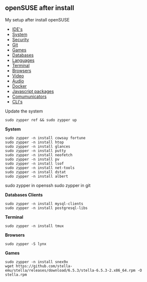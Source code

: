 ## openSUSE after install
My setup after install openSUSE


- [IDE's](#ides)
- [System](#system)
- [Security](#security)
- [Git](#git)
- [Games](#games)
- [Databases](#databases)
- [Languages](#languages)
- [Terminal](#terminal)
- [Browsers](#browser)
- [Video](#video)
- [Audio](#audio)
- [Docker](#docker)
- [Javascript packages](#jspackage)
- [Comumunicators](#communicators)
- [CLI's](#cli)


<a id="system"></a>
Update the system
```shell
sudo zypper ref && sudo zypper up
```

<a id="system"></a>
**System**
```shell
sudo zypper -n install cowsay fortune
sudo zypper -n install htop
sudo zypper -n install glances
sudo zypper -n install putty
sudo zypper -n install neofetch
sudo zypper -n install pv
sudo zypper -n install lsof
sudo zypper -n install net-tools
sudo zypper -n install dstat
sudo zypper -n install albert
```

sudo zypper in openssh
sudo zypper in git



<a id="databases"></a>
**Databases Clients**
```
sudo zypper -n install mysql-clients
sudo zypper -n install postgresql-libs
```

<a id="terminal"></a>
**Terminal**
```
sudo zypper -n install tmux
```

<a id="browser"></a>
**Browsers**
```shell
sudo zypper -S lynx
```


<a id="games"></a>
**Games**
```shell
sudo zypper -n install snex9x
wget https://github.com/stella-emu/stella/releases/download/6.5.3/stella-6.5.3-2.x86_64.rpm -O stella.rpm
```

